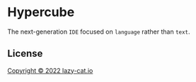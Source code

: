# Hypercube

The next-generation `IDE` focused on `language` rather than `text`.

## License

[Copyright © 2022 lazy-cat.io](license)

